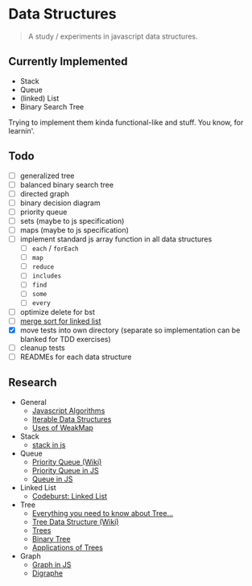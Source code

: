 # Data Structures

> A study / experiments in javascript data structures.

## Currently Implemented
* Stack
* Queue
* (linked) List
* Binary Search Tree

Trying to implement them kinda functional-like and stuff. You know, for learnin'.

## Todo 

* [ ] generalized tree
* [ ] balanced binary search tree
* [ ] directed graph
* [ ] binary decision diagram
* [ ] priority queue
* [ ] sets (maybe to js specification)
* [ ] maps (maybe to js specification)
* [ ] implement standard js array function in all data structures
  * [ ] `each` / `forEach`
  * [ ] `map`
  * [ ] `reduce`
  * [ ] `includes`
  * [ ] `find`
  * [ ] `some`
  * [ ] `every`
* [ ] optimize delete for bst
* [ ] [merge sort for linked list](https://www.geeksforgeeks.org/merge-sort-linked-lists-javascript/) 
* [x] move tests into own directory (separate so implementation can be blanked for TDD exercises)
* [ ] cleanup tests
* [ ] READMEs for each data structure

## Research

* General
  * [Javascript Algorithms](https://github.com/trekhleb/javascript-algorithms/tree/master/src/data-structures)
  * [Iterable Data Structures](https://medium.com/smelly-code/data-structures-with-iterable-protocol-3f506c9547e4)
  * [Uses of WeakMap](https://stackoverflow.com/questions/29413222/what-are-the-actual-uses-of-es6-weakmap)
* Stack
  * [stack in js](https://www.geeksforgeeks.org/implementation-stack-javascript/)
* Queue
  * [Priority Queue (Wiki)](https://en.wikipedia.org/wiki/Priority_queue)
  * [Priority Queue in JS](https://www.geeksforgeeks.org/implementation-priority-queue-javascript/)
  * [Queue in JS](https://www.geeksforgeeks.org/implementation-queue-javascript/)
* Linked List
  * [Codeburst: Linked List](https://codeburst.io/js-data-structures-linked-list-3ed4d63e6571)
* Tree
  * [Everything you need to know about Tree...](https://medium.freecodecamp.org/all-you-need-to-know-about-tree-data-structures-bceacb85490c)
  * [Tree Data Structure (Wiki)](https://en.wikipedia.org/wiki/Tree_(data_structure))
  * [Trees](https://www.tutorialspoint.com/data_structures_algorithms/tree_data_structure.htm)
  * [Binary Tree](https://www.geeksforgeeks.org/binary-tree-data-structure/)
  * [Applications of Trees](https://www.geeksforgeeks.org/applications-of-tree-data-structure/)
* Graph
  * [Graph in JS](https://www.geeksforgeeks.org/implementation-graph-javascript/)
  * [Digraphe](https://github.com/HQarroum/directed-graph)